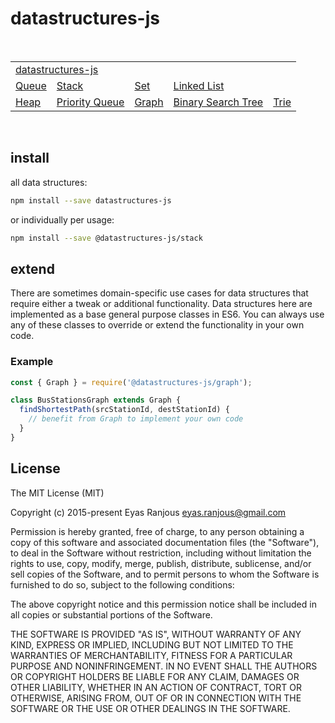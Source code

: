 # datastructures-js
<br/>
<table>
  <tr><td colspan="5"><a href="https://github.com/datastructures-js">datastructures-js<a/></td></tr>
  <tr>
    <td><a href="https://github.com/datastructures-js/queue">Queue</a></td>
    <td><a href="https://github.com/datastructures-js/stack">Stack</a></td>
    <td><a href="https://github.com/datastructures-js/set">Set</a></td>
    <td colspan="2"><a href="https://github.com/datastructures-js/linked-list">Linked List</a></td>
  </tr>
  <tr>
    <td><a href="https://github.com/datastructures-js/heap">Heap</a></td>
    <td><a href="https://github.com/datastructures-js/priority-queue">Priority Queue</a></td>
    <td><a href="https://github.com/datastructures-js/graph">Graph</a></td>
    <td><a href="https://github.com/datastructures-js/binary-search-tree">Binary Search Tree</a></td>
    <td><a href="https://github.com/datastructures-js/trie">Trie</a></td>
  </tr>
</table>

<br/>

## install
all data structures:
```sh
npm install --save datastructures-js
```

or individually per usage:
```sh
npm install --save @datastructures-js/stack
```

## extend
There are sometimes domain-specific use cases for data structures that require either a tweak or additional functionality. Data structures here are implemented as a base general purpose classes in ES6. You can always use any of these classes to override or extend the functionality in your own code.

### Example

```js
const { Graph } = require('@datastructures-js/graph');

class BusStationsGraph extends Graph {
  findShortestPath(srcStationId, destStationId) {
    // benefit from Graph to implement your own code 
  }
}
```

## License
The MIT License (MIT)

Copyright (c) 2015-present Eyas Ranjous <eyas.ranjous@gmail.com>

Permission is hereby granted, free of charge, to any person obtaining a copy
of this software and associated documentation files (the "Software"), to deal
in the Software without restriction, including without limitation the rights
to use, copy, modify, merge, publish, distribute, sublicense, and/or sell
copies of the Software, and to permit persons to whom the Software is
furnished to do so, subject to the following conditions:

The above copyright notice and this permission notice shall be included in all
copies or substantial portions of the Software.

THE SOFTWARE IS PROVIDED "AS IS", WITHOUT WARRANTY OF ANY KIND, EXPRESS OR
IMPLIED, INCLUDING BUT NOT LIMITED TO THE WARRANTIES OF MERCHANTABILITY,
FITNESS FOR A PARTICULAR PURPOSE AND NONINFRINGEMENT. IN NO EVENT SHALL THE
AUTHORS OR COPYRIGHT HOLDERS BE LIABLE FOR ANY CLAIM, DAMAGES OR OTHER
LIABILITY, WHETHER IN AN ACTION OF CONTRACT, TORT OR OTHERWISE, ARISING FROM,
OUT OF OR IN CONNECTION WITH THE SOFTWARE OR THE USE OR OTHER DEALINGS IN THE
SOFTWARE.
